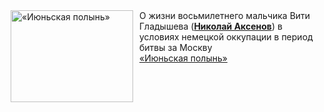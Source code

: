 <!--2025-03-14 08:00:13-->
<div class="yb">
  <div class="rss smaller1 kino_kino"><a href="https://www.kino-teatr.ru/video/47419/" title="«Июньская полынь»"><img src="https://www.kino-teatr.ru/video/9/1/47419/poster.jpg" width="196" height="147" align="left" hspace="5" style="margin: 0px 10px 0px 5px" alt="«Июньская полынь»"/></a>О жизни восьмилетнего мальчика Вити Гладышева (<a href=https://www.kino-teatr.ru/kino/acter/c/ros/1015720/works/ target=_blank><strong>Николай Аксенов</strong></a>) в условиях немецкой оккупации в период битвы за Москву <br><a class="light" href="https://www.kino-teatr.ru/video/47419/">«Июньская полынь»</a></div>
</div>

